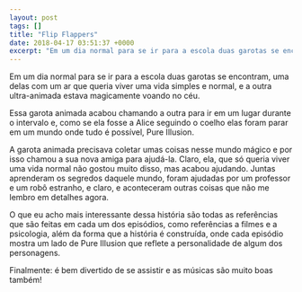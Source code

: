 ```yaml
---
layout: post
tags: []
title: "Flip Flappers"
date: 2018-04-17 03:51:37 +0000
excerpt: "Em um dia normal para se ir para a escola duas garotas se encontram, uma delas com um ar que queria viver uma vida simples e normal, e a..."
---
```


Em um dia normal para se ir para a escola duas garotas se encontram, uma delas com um ar que queria viver uma vida simples e normal, e a outra ultra-animada estava magicamente voando no céu.

Essa garota animada acabou chamando a outra para ir em um lugar durante o intervalo e, como se ela fosse a Alice seguindo o coelho elas foram parar em um mundo onde tudo é possível, Pure Illusion.

A garota animada precisava coletar umas coisas nesse mundo mágico e por isso chamou a sua nova amiga para ajudá-la. Claro, ela, que só queria viver uma vida normal não gostou muito disso, mas acabou ajudando. Juntas aprenderam os segredos daquele mundo, foram ajudadas por um professor e um robô estranho, e claro, e aconteceram outras coisas que não me lembro em detalhes agora.

O que eu acho mais interessante dessa história são todas as referências que são feitas em cada um dos episódios, como referências a filmes e a psicologia, além da forma que a história é construída, onde cada episódio mostra um lado de Pure Illusion que reflete a personalidade de algum dos personagens.

Finalmente: é bem divertido de se assistir e as músicas são muito boas também!